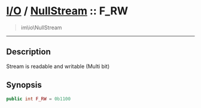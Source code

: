 # [I/O](io.md) / [NullStream](io-NullStream.md) :: F_RW
 > im\io\NullStream
____

## Description
Stream is readable and writable (Multi bit)

## Synopsis
```php
public int F_RW = 0b1100
```
